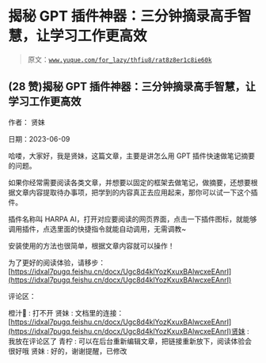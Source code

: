 # 揭秘 GPT 插件神器：三分钟摘录高手智慧，让学习工作更高效

> 原文：[`www.yuque.com/for_lazy/thfiu8/rat8z8er1c8ie60k`](https://www.yuque.com/for_lazy/thfiu8/rat8z8er1c8ie60k)



## (28 赞)揭秘 GPT 插件神器：三分钟摘录高手智慧，让学习工作更高效 

作者： 贤妹 

日期：2023-06-09 

哈喽，大家好，我是贤妹，这篇文章，主要是讲怎么用 GPT 插件快速做笔记摘要的问题。 

如果你经常需要阅读各类文章，并想要以固定的框架去做笔记，做摘要，还想要根据文章内容提取待办事项，把学到的内容真正去应用起来，那你可以试一下这个插件。 

插件名称叫 HARPA AI，打开对应要阅读的网页界面，点击一下插件图标，就能够调用插件，点选里面的快捷指令就能自动调用，无需调教~ 

安装使用的方法也很简单，根据文章内容就可以操作！ 

为了更好的阅读体验，请移步：[https://idxal7pugq.feishu.cn/docx/Ugc8d4klYozKxuxBAlwcxeEAnrI](https://idxal7pugq.feishu.cn/docx/Ugc8d4klYozKxuxBAlwcxeEAnrI) 

评论区： 

橙汁🍊 : 打不开 贤妹 : 文档里的连接：[https://idxal7pugq.feishu.cn/docx/Ugc8d4klYozKxuxBAlwcxeEAnrI](https://idxal7pugq.feishu.cn/docx/Ugc8d4klYozKxuxBAlwcxeEAnrI)贤妹 : 我放在评论区了 青柠 : 可以在后台重新编辑文章，把链接重新放下，阅读体验会很好哦 贤妹 : 好的，谢谢提醒，已修改